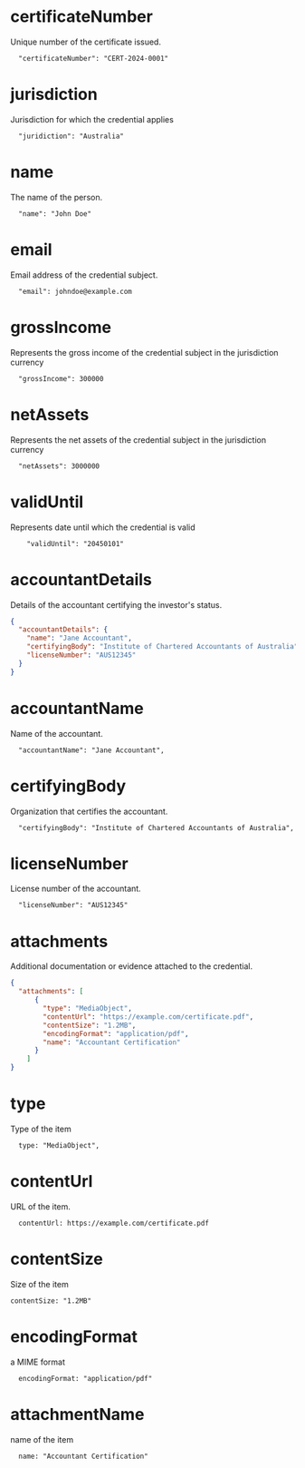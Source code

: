 # certificateNumber

Unique number of the certificate issued.

```
  "certificateNumber": "CERT-2024-0001"
```

# jurisdiction

Jurisdiction for which the credential applies

```
  "juridiction": "Australia"
```

# name

The name of the person.

```
  "name": "John Doe"
```

# email

Email address of the credential subject.

```
  "email": johndoe@example.com
```

# grossIncome

Represents the gross income of the credential subject in the jurisdiction currency

```
  "grossIncome": 300000
```

# netAssets

Represents the net assets of the credential subject in the jurisdiction currency

```
  "netAssets": 3000000
```

# validUntil

Represents date until which the credential is valid

```
    "validUntil": "20450101"
```

# accountantDetails

Details of the accountant certifying the investor's status.

```json
{
  "accountantDetails": {
    "name": "Jane Accountant",
    "certifyingBody": "Institute of Chartered Accountants of Australia",
    "licenseNumber": "AUS12345"
  }
}
```

# accountantName

Name of the accountant.

```
  "accountantName": "Jane Accountant",
```

# certifyingBody

Organization that certifies the accountant.

```
  "certifyingBody": "Institute of Chartered Accountants of Australia",
```

# licenseNumber

License number of the accountant.

```
  "licenseNumber": "AUS12345"
```

# attachments

Additional documentation or evidence attached to the credential.

```json
{
  "attachments": [
      {
        "type": "MediaObject",
        "contentUrl": "https://example.com/certificate.pdf",
        "contentSize": "1.2MB",
        "encodingFormat": "application/pdf",
        "name": "Accountant Certification"
      }
    ]
}
```

# type

Type of the item

```
  type: "MediaObject",
```

# contentUrl

URL of the item.

```
  contentUrl: https://example.com/certificate.pdf
```

# contentSize

Size of the item

```
contentSize: "1.2MB"
```

# encodingFormat

a MIME format

```
  encodingFormat: "application/pdf"
```

# attachmentName

name of the item

```
  name: "Accountant Certification"
```
